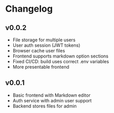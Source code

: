 # Changelog

## v0.0.2

- File storage for multiple users
- User auth session (JWT tokens)
- Browser cache user files
- Frontend supports markdown option sections
- Fixed CI/CD: build uses correct .env variables
- More presentable frontend

## v0.0.1

- Basic frontend with Markdown editor
- Auth service with admin user support
- Backend stores files for admin
